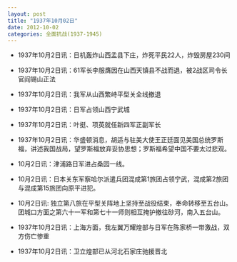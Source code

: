 ```yaml
---
layout: post
title: "1937年10月02日"
date: 2012-10-02
categories: 全面抗战(1937-1945)
---
```


<meta name="referrer" content="no-referrer" />

- 1937年10月2日讯：日机轰炸山西孟县下庄，炸死平民22人，炸毁房屋230间 

- 1937年10月2日讯：61军长李服膺因在山西天镇县不战而退，被2战区司令长官阎锡山正法 

- 1937年10月2日讯：我军从山西繁峙平型关全线撤退 

- 1937年10月2日讯：日军占领山西宁武城 

- 1937年10月2日讯：叶挺、项英就任新四军正副军长 

- 1937年10月2日讯：华盛顿消息，胡适与驻美大使王正廷面见美国总统罗斯福，讲述我国战局，望罗斯福放弃妥协思想；罗斯福希望中国不要太过悲观。 

- 10月2日讯：津浦路日军进占桑园一线。 

- 10月2日讯：日本关东军察哈尔派遣兵团混成第1旅团占领宁武，混成第2旅团与混成第15旅团向原平进犯。 

- 10月2日讯: 独立第八旅在平型关阵地上坚持至战役结束，奉命转移至五台山。团城口方面之第六十一军和第七十一师则相互掩护撤往砂河，南入五台山。 

- 1937年10月2日讯：上海方面，我左翼万耀煌部与日军在陈家桥一带激战，双方伤亡惨重 

- 1937年10月2日讯：卫立煌部已从河北石家庄驰援晋北 

